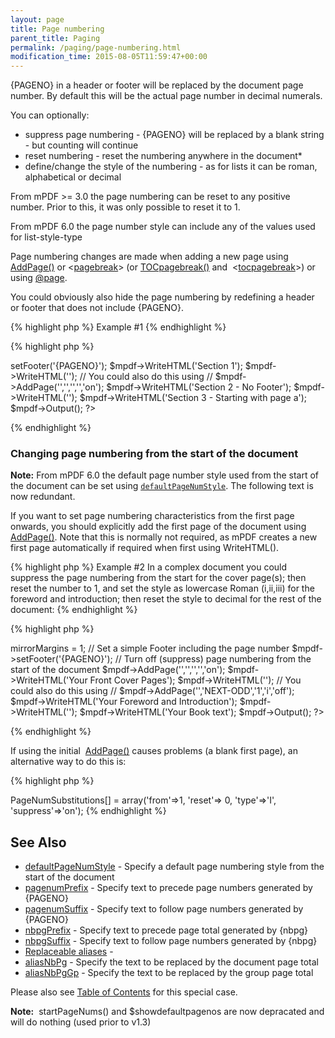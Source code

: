 ```yaml
---
layout: page
title: Page numbering
parent_title: Paging
permalink: /paging/page-numbering.html
modification_time: 2015-08-05T11:59:47+00:00
---
```




<p>{PAGENO} in a header or footer will be replaced by the document page number. By default this will be the actual page number in decimal numerals.</p>
<p>You can optionally:</p>
<ul>
<li> suppress page numbering - {PAGENO} will be replaced by a blank string - but counting will continue</li>
<li>reset numbering - reset the numbering anywhere in the document*</li>
<li>define/change the style of the numbering - as for lists it can be roman, alphabetical or decimal</li>
</ul>
<p class="manual_block">From mPDF &gt;= 3.0 the page numbering can be reset to any positive number. Prior to this, it was only possible to reset it to 1.</p>
<p class="manual_block">From mPDF 6.0 the page number style can include any of the values used for list-style-type</p>
<p>Page numbering changes are made when adding a new page using <a href="{{ "/reference/mpdf-functions/addpage.html" | prepend: site.baseurl }}">AddPage()</a> or &lt;<a href="{{ "/reference/html-control-tags/pagebreak.html" | prepend: site.baseurl }}">pagebreak</a>&gt; (or <a href="{{ "/reference/mpdf-functions/tocpagebreak.html" | prepend: site.baseurl }}">TOCpagebreak()</a> and&nbsp; &lt;<a href="{{ "/reference/html-control-tags/tocpagebreak.html" | prepend: site.baseurl }}">tocpagebreak</a>&gt;) or using <a href="{{ "/paging/using-page.html" | prepend: site.baseurl }}">@page</a>.</p>
<p>You could obviously also hide the page numbering by redefining a header or footer that does not include {PAGENO}.</p>

{% highlight php %}
Example #1
{% endhighlight %}

{% highlight php %}
<?php

<?

$mpdf=new mPDF();

// Set a simple Footer including the page number

$mpdf->setFooter('{PAGENO}');

$mpdf->WriteHTML('Section 1');

$mpdf->WriteHTML('<pagebreak suppress="on" />');

// You could also do this using

// $mpdf->AddPage('','','','','on');

$mpdf->WriteHTML('Section 2 - No Footer');

$mpdf->WriteHTML('<pagebreak resetpagenum="1" pagenumstyle="a" suppress="off" />');

$mpdf->WriteHTML('Section 3 - Starting with page a');

$mpdf->Output();

?>
{% endhighlight %}

<h3>Changing page numbering from the start of the document</h3>

<div class="alert alert-info" role="alert"><strong>Note:</strong> From mPDF 6.0 the default page number style used from the start of the document can be set using <a href="{{ "/reference/mpdf-variables/defaultpagenumstyle.html" | prepend: site.baseurl }}"><code>defaultPageNumStyle</code></a>. The following text is now redundant.</div>
<p>If you want to set page numbering characteristics from the first page onwards, you should explicitly add the first page of the document using <a href="{{ "/reference/mpdf-functions/addpage.html" | prepend: site.baseurl }}">AddPage()</a>. Note that this is normally not required, as mPDF creates a new first page automatically if required when first using WriteHTML().</p>

{% highlight php %}
Example #2 In a complex document you could suppress the page numbering from the start for the cover page(s); then reset the number to 1, and set the style as lowercase Roman (i,ii,iii) for the foreword and introduction; then reset the style to decimal for the rest of the document:
{% endhighlight %}

{% highlight php %}
<?php

<?

$mpdf=new mPDF();

// Double-side document - mirror margins

$mpdf->mirrorMargins = 1;

// Set a simple Footer including the page number

$mpdf->setFooter('{PAGENO}');

// Turn off (suppress) page numbering from the start of the document

$mpdf->AddPage('','','','','on');

$mpdf->WriteHTML('Your Front Cover Pages');

$mpdf->WriteHTML('<pagebreak type="NEXT-ODD" resetpagenum="1" pagenumstyle="i" suppress="off" />');

// You could also do this using

// $mpdf->AddPage('','NEXT-ODD','1','i','off');

$mpdf->WriteHTML('Your Foreword and Introduction');

$mpdf->WriteHTML('<pagebreak type="NEXT-ODD" pagenumstyle="1" />');

$mpdf->WriteHTML('Your Book text');

$mpdf->Output();

?>
{% endhighlight %}

<p>If using the initial&nbsp; <a href="{{ "/reference/mpdf-functions/addpage.html" | prepend: site.baseurl }}">AddPage()</a> causes problems (a blank first page), an alternative way to do this is:</p>

{% highlight php %}
<?php

$mpdf->PageNumSubstitutions[] = array('from'=>1, 'reset'=> 0, 'type'=>'I', 'suppress'=>'on');
{% endhighlight %}

<h2>See Also</h2>
<ul>
<li class="manual_boxlist"><a href="{{ "/reference/mpdf-variables/defaultpagenumstyle.html" | prepend: site.baseurl }}">defaultPageNumStyle</a> - Specify a default page numbering style from the start of the document</li>
<li class="manual_boxlist"><a href="{{ "/reference/mpdf-variables/pagenumprefix.html" | prepend: site.baseurl }}">pagenumPrefix</a> - Specify text to precede page numbers generated by {PAGENO}</li>
<li class="manual_boxlist"><a href="{{ "/reference/mpdf-variables/pagenumsuffix.html" | prepend: site.baseurl }}">pagenumSuffix</a> - Specify text to follow page numbers generated by {PAGENO}</li>
<li class="manual_boxlist"><a href="{{ "/reference/mpdf-variables/nbpgprefix.html" | prepend: site.baseurl }}">nbpgPrefix</a> - Specify text to precede page total generated by {nbpg}</li>
<li class="manual_boxlist"><a href="{{ "/reference/mpdf-variables/nbpgsuffix.html" | prepend: site.baseurl }}">nbpgSuffix</a> - Specify text to follow page numbers generated by {nbpg}</li>
<li class="manual_boxlist"><a href="{{ "/what-else-can-i-do/replaceable-aliases.html" | prepend: site.baseurl }}">Replaceable aliases</a> -&nbsp;</li>
<li class="manual_boxlist"><a href="{{ "/reference/mpdf-variables/aliasnbpg.html" | prepend: site.baseurl }}">aliasNbPg</a> - Specify the text to be replaced by the document page total</li>
<li class="manual_boxlist"><a href="{{ "/reference/mpdf-variables/aliasnbpggp.html" | prepend: site.baseurl }}">aliasNbPgGp</a> - Specify the text to be replaced by the group page total</li>
</ul>
<p>Please also see <a href="http://mpdf1.com/documentation/table-of-contents">Table of Contents</a> for this special case.</p>

<div class="alert alert-info" role="alert"><strong>Note:</strong>&nbsp; startPageNums() and <span class="parameter">$showdefaultpagenos</span> are now depracated and will do nothing (used prior to v1.3)</div>
